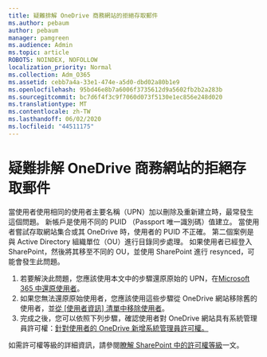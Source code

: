 ```yaml
---
title: 疑難排解 OneDrive 商務網站的拒絕存取郵件
ms.author: pebaum
author: pebaum
manager: pamgreen
ms.audience: Admin
ms.topic: article
ROBOTS: NOINDEX, NOFOLLOW
localization_priority: Normal
ms.collection: Adm_O365
ms.assetid: cebb7a4a-33e1-474e-a5d0-dbd02a80b1e9
ms.openlocfilehash: 95bd46e8b7a6006f3735612d9a5602fb2b2a283b
ms.sourcegitcommit: bc7d6f4f3c9f7060d073f5130e1ec856e248d020
ms.translationtype: MT
ms.contentlocale: zh-TW
ms.lasthandoff: 06/02/2020
ms.locfileid: "44511175"
---
```

# <a name="troubleshooting-access-denied-messages-to-onedrive-for-business-sites"></a>疑難排解 OneDrive 商務網站的拒絕存取郵件

當使用者使用相同的使用者主要名稱（UPN）加以刪除及重新建立時，最常發生這個問題。 新帳戶是使用不同的 PUID （Passport 唯一識別碼）值建立。 當使用者嘗試存取網站集合或其 OneDrive 時，使用者的 PUID 不正確。 第二個案例是與 Active Directory 組織單位（OU）進行目錄同步處理。 如果使用者已經登入 SharePoint，然後將其移至不同的 OU，並使用 SharePoint 進行 resynced，可能會發生此問題。

1. 若要解決此問題，您應該使用本文中的步驟還原原始的 UPN，在[Microsoft 365 中還原使用者](https://docs.microsoft.com/microsoft-365/admin/add-users/restore-user)。
2. 如果您無法還原原始使用者，您應該使用這些步驟從 OneDrive 網站移除舊的使用者，並[從 [使用者資訊] 清單中移除使用者]()。 
3. 完成之後，您可以依照下列步驟，確認使用者對 OneDrive 網站具有系統管理員許可權：[針對使用者的 OneDrive 新增系統管理員許可權。](https://docs.microsoft.com/sharepoint/manage-user-profiles)

如需許可權等級的詳細資訊，請參閱[瞭解 SharePoint 中的許可權等級](https://docs.microsoft.com/sharepoint/understanding-permission-levels)一文。
